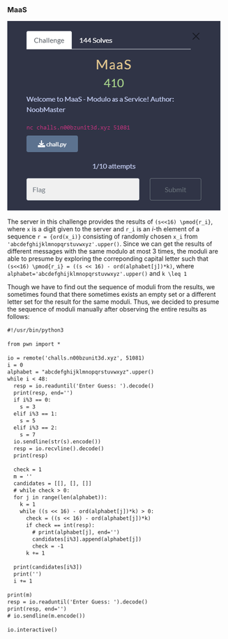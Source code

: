 ### MaaS

![MaaS](https://github.com/Hed6eH0g/ctf/blob/main/2023/n00bzctf/crypto/maas/maas_0.png)


The server in this challenge provides the results of `(s<<16) \pmod{r_i}`, where `x` is a digit given to the server and `r_i` is an $i$-th element of a sequence `r = {ord(x_i)}` consisting of randomly chosen `x_i` from `'abcdefghijklmnopqrstuvwxyz'.upper()`.
Since we can get the results of different messages with the same modulo at most 3 times, the moduli are able to presume by exploring the correponding capital letter such that `(s<<16) \pmod{r_i} = ((s << 16) - ord(alphabet[j])*k)`, where `alphabet='abcdefghijklmnopqrstuvwxyz'.upper()` and `k \leq 1`

Though we have to find out the sequence of moduli from the results, we sometimes found that there sometimes exists an empty set or a different letter set for the result for the same moduli.
Thus, we decided to presume the sequence of moduli manually after observing the entire results as follows:
```
#!/usr/bin/python3

from pwn import *

io = remote('challs.n00bzunit3d.xyz', 51081)
i = 0
alphabet = "abcdefghijklmnopqrstuvwxyz".upper()
while i < 48:
  resp = io.readuntil('Enter Guess: ').decode()
  print(resp, end='')
  if i%3 == 0:
    s = 3
  elif i%3 == 1:
    s = 5
  elif i%3 == 2:
    s = 7
  io.sendline(str(s).encode())
  resp = io.recvline().decode()
  print(resp)
  
  check = 1
  m = ''
  candidates = [[], [], []]
  # while check > 0:
  for j in range(len(alphabet)):
    k = 1
    while ((s << 16) - ord(alphabet[j])*k) > 0:
      check = ((s << 16) - ord(alphabet[j])*k)
      if check == int(resp):
        # print(alphabet[j], end='')
        candidates[i%3].append(alphabet[j])
        check = -1
      k += 1

  print(candidates[i%3])
  print('')
  i += 1
  
print(m)
resp = io.readuntil('Enter Guess: ').decode()
print(resp, end='')
# io.sendline(m.encode())

io.interactive()
```
